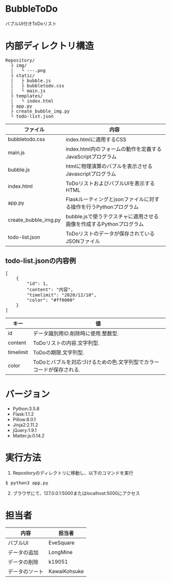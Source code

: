 # BubbleToDo
バブルUI付きToDoリスト

# 内部ディレクトリ構造
<pre>
Repository/
  ├ img/
  |   └ ---.png
  ├ static/
  |   ├ bubble.js
  |   ├ bubbletodo.css
  |   └ main.js
  ├ templates/
  |   └ index.html
  ├ app.py
  ├ create_bubble_img.py
  └ todo-list.json
</pre>

|  ファイル  |  内容  |
| ---- | ---- |
|  bubbletodo.css  |  index.htmlに適用するCSS  |
|  main.js  |  index.html内のフォームの動作を定義するJavaScriptプログラム  |
|  bubble.js  |  htmlに物理演算のバブルを表示させるJavascriptプログラム  |
|  index.html  |  ToDoリストおよびバブルUIを表示するHTML  |
|  app.py  |  Flaskルーティングとjsonファイルに対する操作を行うPythonプログラム  |
|  create_bubble_img.py  |  bubble.jsで使うテクスチャに適用させる画像を作成するPythonプログラム  |
|  todo-list.json  |  ToDoリストのデータが保存されているJSONファイル  |

## todo-list.jsonの内容例

<pre>
[
    {
        "id": 1,
        "content": "内容",
        "timelimit": "2020/12/10",
        "color": "#ff0000"
    }
]
</pre>

|  キー  |  値  |
| ---- | ---- |
|  id  |  データ識別用ID.削除時に使用.整数型.  |
|  content  |  ToDoリストの内容.文字列型.  |
|  timelimit  |  ToDoの期限.文字列型.  |
|  color  |  ToDoとバブルを対応づけるための色.文字列型でカラーコードが保存される.  |

# バージョン

- Python:3.5.8
- Flask:1.1.2
- Pillow:8.0.1
- Jinja2:2.11.2
- jQuery:1.9.1
- Matter.js:0.14.2

# 実行方法

1. Repositoryのディレクトリに移動し、以下のコマンドを実行
<pre>$ python3 app.py</pre>

2. ブラウザにて、127.0.0.1:5000またはlocalhost:5000にアクセス

# 担当者

|  内容  |  担当者  |
| ---- | ---- |
|  バブルUI  |  EveSquare  |
|  データの追加  |  LongMine  |
|  データの削除  |  k19051  |
|  データのソート  |  KawaiKohsuke  |
